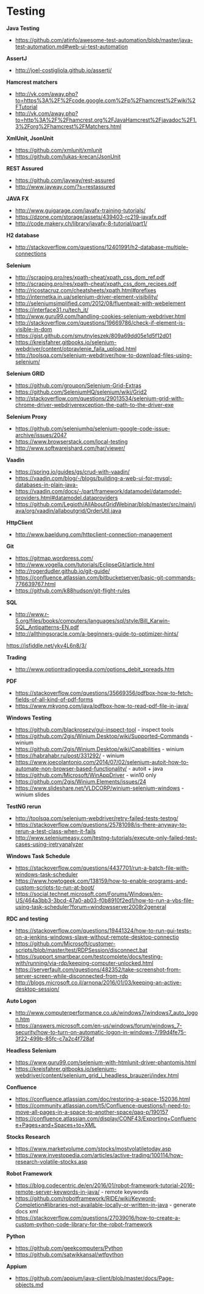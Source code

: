 # Testing

**Java Testing**
* https://github.com/atinfo/awesome-test-automation/blob/master/java-test-automation.md#web-ui-test-automation

**AssertJ**  
* http://joel-costigliola.github.io/assertj/

**Hamcrest matchers**    
* http://vk.com/away.php?to=https%3A%2F%2Fcode.google.com%2Fp%2Fhamcrest%2Fwiki%2FTutorial  
* http://vk.com/away.php?to=http%3A%2F%2Fhamcrest.org%2FJavaHamcrest%2Fjavadoc%2F1.3%2Forg%2Fhamcrest%2FMatchers.html  

**XmlUnit, JsonUnit**    
* https://github.com/xmlunit/xmlunit  
* https://github.com/lukas-krecan/JsonUnit  

**REST Assured**  
* https://github.com/jayway/rest-assured  
* http://www.jayway.com/?s=restassured  

**JAVA FX** 
* http://www.guigarage.com/javafx-training-tutorials/
* https://dzone.com/storage/assets/439403-rc219-javafx.pdf
* http://code.makery.ch/library/javafx-8-tutorial/part1/

**H2 database**
* http://stackoverflow.com/questions/12401991/h2-database-multiple-connections

**Selenium**  
* http://scraping.pro/res/xpath-cheat/xpath_css_dom_ref.pdf
* http://scraping.pro/res/xpath-cheat/xpath_css_dom_recipes.pdf
* http://ricostacruz.com/cheatsheets/xpath.html#prefixes
* http://internetka.in.ua/selenium-driver-element-visibility/
* http://seleniumsimplified.com/2012/08/fluentwait-with-webelement
* https://interface31.ru/tech_it/
* http://www.guru99.com/handling-cookies-selenium-webdriver.html
* http://stackoverflow.com/questions/19669786/check-if-element-is-visible-in-dom
* https://gist.github.com/smutnyleszek/809a69dd05e1d5f12d01
* https://kreisfahrer.gitbooks.io/selenium-webdriver/content/otpravlenie_faila_upload.html
* http://toolsqa.com/selenium-webdriver/how-to-download-files-using-selenium/


**Selenium GRID**  
* https://github.com/groupon/Selenium-Grid-Extras
* https://github.com/SeleniumHQ/selenium/wiki/Grid2
* http://stackoverflow.com/questions/29013534/selenium-grid-with-chrome-driver-webdriverexception-the-path-to-the-driver-exe

**Selenium Proxy**
* https://github.com/seleniumhq/selenium-google-code-issue-archive/issues/2047
* https://www.browserstack.com/local-testing
* http://www.softwareishard.com/har/viewer/

**Vaadin**
* https://spring.io/guides/gs/crud-with-vaadin/
* https://vaadin.com/blog/-/blogs/building-a-web-ui-for-mysql-databases-in-plain-java-
* https://vaadin.com/docs/-/part/framework/datamodel/datamodel-providers.html#datamodel.dataproviders
* https://github.com/Legioth/AllAboutGridWebinar/blob/master/src/main/java/org/vaadin/allaboutgrid/OrderUtil.java

**HttpClient**
* http://www.baeldung.com/httpclient-connection-management

**Git**
* https://gitmap.wordpress.com/
* http://www.vogella.com/tutorials/EclipseGit/article.html
* http://rogerdudler.github.io/git-guide/
* https://confluence.atlassian.com/bitbucketserver/basic-git-commands-776639767.html
* https://github.com/k88hudson/git-flight-rules

**SQL**
* http://www.r-5.org/files/books/computers/languages/sql/style/Bill_Karwin-SQL_Antipatterns-EN.pdf
* http://allthingsoracle.com/a-beginners-guide-to-optimizer-hints/


https://jsfiddle.net/ykv4L6n8/3/

**Trading**
* http://www.optiontradingpedia.com/options_debit_spreads.htm

**PDF**
* https://stackoverflow.com/questions/35669356/pdfbox-how-to-fetch-fields-of-all-kind-of-pdf-forms
* https://www.mkyong.com/java/pdfbox-how-to-read-pdf-file-in-java/

**Windows Testing**
* https://github.com/blackrosezy/gui-inspect-tool - inspect tools
* https://github.com/2gis/Winium.Desktop/wiki/Supported-Commands - winium
* https://github.com/2gis/Winium.Desktop/wiki/Capabilities - winium
* https://habrahabr.ru/post/331292/ - winium
* https://www.joecolantonio.com/2014/07/02/selenium-autoit-how-to-automate-non-browser-based-functionality/ - autoit + java
* https://github.com/Microsoft/WinAppDriver - win10 only
* https://github.com/2gis/Winium.Elements/issues/24
* https://www.slideshare.net/VLDCORP/winium-selenium-windows - winium slides

**TestNG rerun**
* http://toolsqa.com/selenium-webdriver/retry-failed-tests-testng/
* https://stackoverflow.com/questions/25781098/is-there-anyway-to-rerun-a-test-class-when-it-fails
* http://www.seleniumeasy.com/testng-tutorials/execute-only-failed-test-cases-using-iretryanalyzer

**Windows Task Schedule**
* https://stackoverflow.com/questions/4437701/run-a-batch-file-with-windows-task-scheduler
* https://www.howtogeek.com/138159/how-to-enable-programs-and-custom-scripts-to-run-at-boot/
* https://social.technet.microsoft.com/Forums/Windows/en-US/464a3bb3-3bcd-47a0-ab03-f0b8910f2ed1/how-to-run-a-vbs-file-using-task-scheduler?forum=windowsserver2008r2general

**RDC and testing**
* https://stackoverflow.com/questions/19441324/how-to-run-gui-tests-on-a-jenkins-windows-slave-without-remote-desktop-connectio
* https://github.com/Microsoft/customer-scripts/blob/master/test/RDPSession/disconnect.bat
* https://support.smartbear.com/testcomplete/docs/testing-with/running/via-rdp/keeping-computer-unlocked.html
* https://serverfault.com/questions/482352/take-screenshot-from-server-screen-while-disconnected-from-rdp
* http://blogs.microsoft.co.il/arnona/2016/01/03/keeping-an-active-desktop-session/

**Auto Logon**
* http://www.computerperformance.co.uk/windows7/windows7_auto_logon.htm
* https://answers.microsoft.com/en-us/windows/forum/windows_7-security/how-to-turn-on-automatic-logon-in-windows-7/99d4fe75-3f22-499b-85fc-c7a2c4f728af

**Headless Selenium**
* https://www.guru99.com/selenium-with-htmlunit-driver-phantomjs.html
* https://kreisfahrer.gitbooks.io/selenium-webdriver/content/selenium_grid_i_headless_brauzeri/index.html

**Confluence**
* https://confluence.atlassian.com/doc/restoring-a-space-152036.html
* https://community.atlassian.com/t5/Confluence-questions/I-need-to-move-all-pages-in-a-space-to-another-space/qaq-p/190157
* https://confluence.atlassian.com/display/CONF43/Exporting+Confluence+Pages+and+Spaces+to+XML


**Stocks Research**
* https://www.marketvolume.com/stocks/mostvolatiletoday.asp
* https://www.investopedia.com/articles/active-trading/100114/how-research-volatile-stocks.asp

**Robot Framework**
* https://blog.codecentric.de/en/2016/01/robot-framework-tutorial-2016-remote-server-keywords-in-java/ - remote keywords
* https://github.com/robotframework/RIDE/wiki/Keyword-Completion#libraries-not-available-locally-or-written-in-java - generate docs xml
* https://stackoverflow.com/questions/27039016/how-to-create-a-custom-python-code-library-for-the-robot-framework

**Python**
* https://github.com/geekcomputers/Python
* https://github.com/satwikkansal/wtfpython

**Appium**
* https://github.com/appium/java-client/blob/master/docs/Page-objects.md
